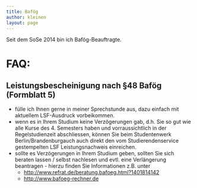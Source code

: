 ```yaml
---
title: Bafög
author: kleinen
layout: page
---
```


Seit dem SoSe 2014 bin ich Bafög-Beauftragte.

FAQ:
===============

Leistungsbescheinigung nach §48 Bafög (Formblatt 5)
-----------------
- fülle ich Ihnen gerne in meiner Sprechstunde aus, dazu einfach
mit aktuellem LSF-Ausdruck vorbeikommen.
- wenn es in Ihrem Studium keine Verzögerungen gab, d.h. Sie so gut wie alle Kurse des 4. Semesters haben und vorraussichtlich in der Regelstudienzeit abschliessen, können Sie beim Studentenwerk Berlin/Brandenburgauch auch direkt den vom Studierendenservice gestempelten LSF Leistungsnachweis einreichen.
- sollte es Verzögerungen in Ihrem Studium geben, sollten Sie sich beraten lassen / selbst nachlesen und evtl. eine Verlängerung beantragen -
hierzu finden Sie Informationen z.B. unter
    - http://www.refrat.de/beratung.bafoeg.html?1401814142
    - http://www.bafoeg-rechner.de








